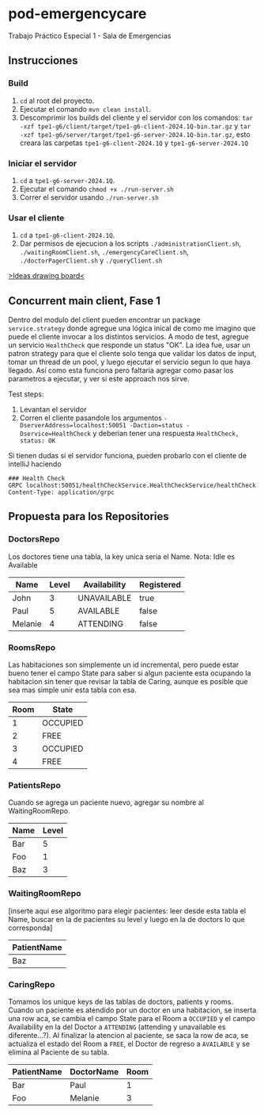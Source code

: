 # pod-emergencycare

Trabajo Práctico Especial 1 - Sala de Emergencias

## Instrucciones

### Build

1. `cd` al root del proyecto.
2. Ejecutar el comando `mvn clean install`.
3. Descomprimir los builds del cliente y el servidor con los comandos: `tar -xzf tpe1-g6/client/target/tpe1-g6-client-2024.1Q-bin.tar.gz` y `tar -xzf tpe1-g6/server/target/tpe1-g6-server-2024.1Q-bin.tar.gz`, esto creara las carpetas `tpe1-g6-client-2024.1Q` y `tpe1-g6-server-2024.1Q`

### Iniciar el servidor

1. `cd` a `tpe1-g6-server-2024.1Q`.
2. Ejecutar el comando `chmod +x ./run-server.sh`
3. Correr el servidor usando `./run-server.sh`

### Usar el cliente

1. `cd` a `tpe1-g6-client-2024.1Q`.
2. Dar permisos de ejecucion a los scripts `./administrationClient.sh`, `./waitingRoomClient.sh`, `./emergencyCareClient.sh`, `./doctorPagerClient.sh` y `./queryClient.sh`

[>Ideas drawing board<](https://www.tldraw.com/r/FzBWHkJTyw66oXS636WQC?d=v-950.34.1358.1323.page)

## Concurrent main client, Fase 1

Dentro del modulo del client pueden encontrar un package `service.strategy` donde agregue una lógica inical de como me imagino que puede el cliente invocar a los distintos servicios.
A modo de test, agregue un servicio `HealthCheck` que responde un status "OK". La idea fue, usar un patron strategy para que el cliente solo tenga que validar los datos de input, tomar un thread de un pool,
y luego ejecutar el servicio segun lo que haya llegado.
Así como esta funciona pero faltaria agregar como pasar los parametros a ejecutar, y ver si este approach nos sirve.

Test steps:

1. Levantan el servidor
2. Corren el cliente pasandole los argumentos `-DserverAddress=localhost:50051 -Daction=status -Dservice=HealthCheck` y deberian tener una respuesta `HealthCheck, status: OK`

Si tienen dudas si el servidor funciona, pueden probarlo con el cliente de intelliJ haciendo

```
### Health Check
GRPC localhost:50051/healthCheckService.HealthCheckService/healthCheck
Content-Type: application/grpc
```

## Propuesta para los Repositories

### DoctorsRepo

Los doctores tiene una tabla, la key unica seria el Name.
Nota: Idle es Available

| Name    | Level | Availability | Registered |
| ------- | ----- | ------------ | ---------- |
| John    | 3     | UNAVAILABLE  | true       |
| Paul    | 5     | AVAILABLE    | false      |
| Melanie | 4     | ATTENDING    | false      |

### RoomsRepo

Las habitaciones son simplemente un id incremental, pero puede estar bueno tener el campo State para saber si algun paciente esta ocupando la habitacion sin tener que revisar la tabla de Caring, aunque es posible que sea mas simple unir esta tabla con esa.

| Room | State    |
| ---- | -------- |
| 1    | OCCUPIED |
| 2    | FREE     |
| 3    | OCCUPIED |
| 4    | FREE     |

### PatientsRepo

Cuando se agrega un paciente nuevo, agregar su nombre al WaitingRoomRepo.

| Name | Level |
| ---- | ----- |
| Bar  | 5     |
| Foo  | 1     |
| Baz  | 3     |

### WaitingRoomRepo

[inserte aqui ese algoritmo para elegir pacientes: leer desde esta tabla el Name, buscar en la de pacientes su level y luego en la de doctors lo que corresponda]

| PatientName |
| ----------- |
| Baz         |

### CaringRepo

Tomamos los unique keys de las tablas de doctors, patients y rooms.
Cuando un paciente es atendido por un doctor en una habitacion, se inserta una row aca, se cambia el campo State para el Room a `OCCUPIED` y el campo Availability en la del Doctor a `ATTENDING` (attending y unavailable es diferente...?).
Al finalizar la atencion al paciente, se saca la row de aca, se actualiza el estado del Room a `FREE`, el Doctor de regreso a `AVAILABLE` y se elimina al Paciente de su tabla.

| PatientName | DoctorName | Room |
| ----------- | ---------- | ---- |
| Bar         | Paul       | 1    |
| Foo         | Melanie    | 3    |
